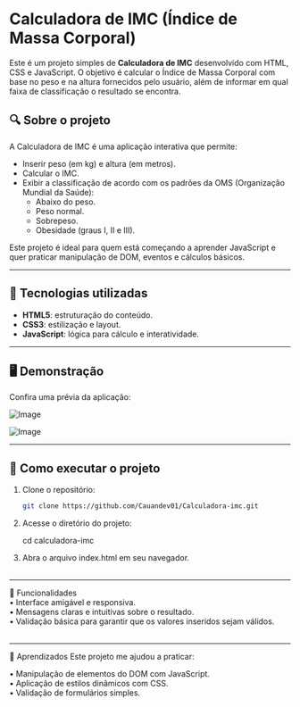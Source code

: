 # Calculadora de IMC (Índice de Massa Corporal)

Este é um projeto simples de **Calculadora de IMC** desenvolvido com HTML, CSS e JavaScript. O objetivo é calcular o Índice de Massa Corporal com base no peso e na altura fornecidos pelo usuário, além de informar em qual faixa de classificação o resultado se encontra.

## 🔍 Sobre o projeto

A Calculadora de IMC é uma aplicação interativa que permite:
- Inserir peso (em kg) e altura (em metros).
- Calcular o IMC.
- Exibir a classificação de acordo com os padrões da OMS (Organização Mundial da Saúde):
  - Abaixo do peso.
  - Peso normal.
  - Sobrepeso.
  - Obesidade (graus I, II e III).

Este projeto é ideal para quem está começando a aprender JavaScript e quer praticar manipulação de DOM, eventos e cálculos básicos.

---

## 🚀 Tecnologias utilizadas

- **HTML5**: estruturação do conteúdo.
- **CSS3**: estilização e layout.
- **JavaScript**: lógica para cálculo e interatividade.

---

## 🖥️ Demonstração

Confira uma prévia da aplicação:

![Image](https://github.com/user-attachments/assets/32f37d08-93ff-429d-8432-30448a89bc53)<br>

![Image](https://github.com/user-attachments/assets/6e3fc5b5-aa58-492e-83cf-76330d2329e5)

  


---

## 📂 Como executar o projeto

1. Clone o repositório:
   ```bash
   git clone https://github.com/Cauandev01/Calculadora-imc.git

2.  Acesse o diretório do projeto:

    cd calculadora-imc<Br>

3.  Abra o arquivo index.html em seu navegador.<br><br>
---

📝 Funcionalidades<br>
• Interface amigável e responsiva.<Br>
• Mensagens claras e intuitivas sobre o resultado.<br>
• Validação básica para garantir que os valores inseridos sejam válidos.<Br><br>

---

🌟 Aprendizados
Este projeto me ajudou a praticar:

• Manipulação de elementos do DOM com JavaScript.<br>
• Aplicação de estilos dinâmicos com CSS.<br>
• Validação de formulários simples.<Br><Br>



